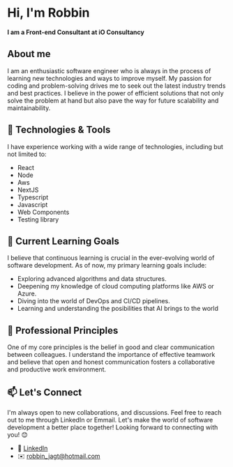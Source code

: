 # Hi, I'm Robbin
<strong>I am a Front-end Consultant at iO Consultancy</strong>

## About me
I am an enthusiastic software engineer who is always in the process of learning new technologies and ways to improve myself. My passion for coding and problem-solving drives me to seek out the latest industry trends and best practices. I believe in the power of efficient solutions that not only solve the problem at hand but also pave the way for future scalability and maintainability.

## 🔧 Technologies & Tools
I have experience working with a wide range of technologies, including but not limited to:

- React
- Node
- Aws
- NextJS
- Typescript
- Javascript
- Web Components
- Testing library

## 🌱 Current Learning Goals
I believe that continuous learning is crucial in the ever-evolving world of software development. As of now, my primary learning goals include:

- Exploring advanced algorithms and data structures.
- Deepening my knowledge of cloud computing platforms like AWS or Azure.
- Diving into the world of DevOps and CI/CD pipelines.
- Learning and understanding the posibilities that AI brings to the world
  
## 💼 Professional Principles
One of my core principles is the belief in good and clear communication between colleagues. I understand the importance of effective teamwork and believe that open and honest communication fosters a collaborative and productive work environment.

## 📫 Let's Connect
I'm always open to new collaborations, and discussions. Feel free to reach out to me through LinkedIn or Emmail. Let's make the world of software development a better place together!
Looking forward to connecting with you! 😊

* 👔 [LinkedIn](https://www.linkedin.com/in/robbinj/)
* ✉️ [robbin_jagt@hotmail.com](robbin_jagt@hotmail.com)
